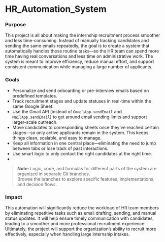 # HR_Automation_System


### Purpose
This project is all about making the internship recruitment process smoother and less time-consuming. Instead of manually tracking candidates and sending the same emails repeatedly, the goal is to create a system that automatically handles those routine tasks—so the HR team can spend more time having real conversations and less time on administrative work. The system is meant to improve efficiency, reduce manual effort, and support consistent communication while managing a large number of applicants.

### Goals
- Personalize and send onboarding or pre-interview emails based on predefined templates.  
- Track recruitment stages and update statuses in real-time within the same Google Sheet.  
- Use the Gmail API (instead of `GmailApp.sendEmail` and `MailApp.sendEmail`) to get around email sending limits and support larger-scale outreach.  
- Move candidates to corresponding sheets once they’ve reached certain stages—so only active applicants remain in the system. This keeps things clean, scalable, and easy to manage.  
- Keep all information in one central place—eliminating the need to jump between tabs or lose track of past interactions.  
- Use smart logic to only contact the right candidates at the right time.
- 
> **Note:** Logic, code, and formulas for different parts of the system are organized in separate Git branches.  
> Browse the branches to explore specific features, implementations, and decision flows.

### Impact
This automation will significantly reduce the workload of HR team members by eliminating repetitive tasks such as email drafting, sending, and manual status updates. It will help ensure timely communication with candidates, leading to a smoother and more professional recruitment experience. Ultimately, the project will support the organization’s ability to recruit more effectively, especially when handling large internship intakes.
